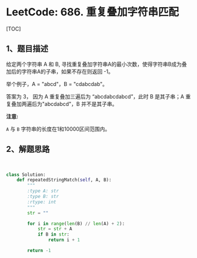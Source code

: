# LeetCode: 686. 重复叠加字符串匹配

[TOC]



## 1、题目描述





给定两个字符串 A 和 B, 寻找重复叠加字符串A的最小次数，使得字符串B成为叠加后的字符串A的子串，如果不存在则返回 -1。

举个例子，A = "abcd"，B = "cdabcdab"。

答案为 3， 因为 A 重复叠加三遍后为 “abcdabcdabcd”，此时 B 是其子串；A 重复叠加两遍后为"abcdabcd"，B 并不是其子串。

**注意:**

 `A` 与 `B` 字符串的长度在1和10000区间范围内。





## 2、解题思路

​	

```python
class Solution:
    def repeatedStringMatch(self, A, B):
        """
        :type A: str
        :type B: str
        :rtype: int
        """
        str = ""

        for i in range(len(B) // len(A) + 2):
            str = str + A
            if B in str:
                return i + 1

        return -1
```



​	
